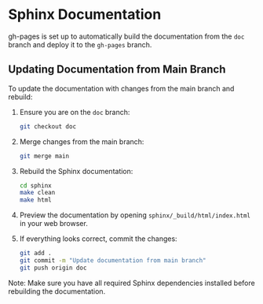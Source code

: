# Sphinx Documentation

gh-pages is set up to automatically build the documentation from the `doc` branch and deploy it to the `gh-pages` branch.

## Updating Documentation from Main Branch

To update the documentation with changes from the main branch and rebuild:

1. Ensure you are on the `doc` branch:
   ```bash
   git checkout doc
   ```

2. Merge changes from the main branch:
   ```bash
   git merge main
   ```

3. Rebuild the Sphinx documentation:
   ```bash
   cd sphinx
   make clean
   make html
   ```

4. Preview the documentation by opening `sphinx/_build/html/index.html` in your web browser.

5. If everything looks correct, commit the changes:
   ```bash
   git add .
   git commit -m "Update documentation from main branch"
   git push origin doc
   ```

Note: Make sure you have all required Sphinx dependencies installed before rebuilding the documentation.
